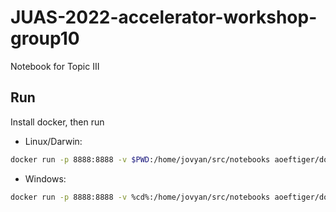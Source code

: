 # JUAS-2022-accelerator-workshop-group10

Notebook for Topic III

## Run

Install docker, then run

* Linux/Darwin:

```bash
docker run -p 8888:8888 -v $PWD:/home/jovyan/src/notebooks aoeftiger/docker-cpymad
```

* Windows:

```bash
docker run -p 8888:8888 -v %cd%:/home/jovyan/src/notebooks aoeftiger/docker-cpymad
```

  

  

  
